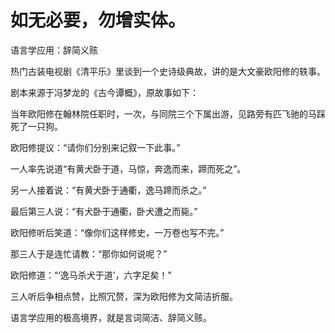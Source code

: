 
# 如无必要，勿增实体。

语言学应用：辞简义赅

热门古装电视剧《清平乐》里谈到一个史诗级典故，讲的是大文豪欧阳修的轶事。

剧本来源于冯梦龙的《古今谭概》，原故事如下：

当年欧阳修在翰林院任职时，一次，与同院三个下属出游，见路旁有匹飞驰的马踩死了一只狗。

欧阳修提议：“请你们分别来记叙一下此事。”

一人率先说道“有黄犬卧于道，马惊，奔逸而来，蹄而死之”。

另一人接着说：“有黄犬卧于通衢，逸马蹄而杀之。”

最后第三人说：“有犬卧于通衢，卧犬遭之而毙。”

欧阳修听后笑道：“像你们这样修史，一万卷也写不完。”

那三人于是连忙请教：“那你如何说呢？”

欧阳修道：“‘逸马杀犬于道’，六字足矣！”

三人听后争相点赞，比照冗赘，深为欧阳修为文简洁折服。

语言学应用的极高境界，就是言词简洁、辞简义赅。



